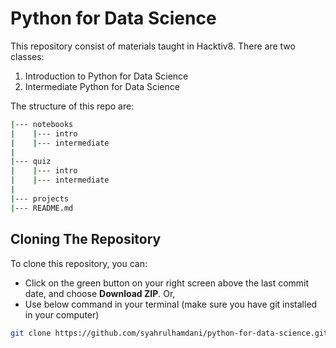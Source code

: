 # Python for Data Science

This repository consist of materials taught in Hacktiv8. There are two classes:

1. Introduction to Python for Data Science
2. Intermediate Python for Data Science

The structure of this repo are:

```bash
|--- notebooks
|    |--- intro
|    |--- intermediate
|
|--- quiz
|    |--- intro
|    |--- intermediate
|
|--- projects
|--- README.md
```

## Cloning The Repository

To clone this repository, you can:

- Click on the green button on your right screen above the last commit date, and choose **Download ZIP**. Or,
- Use below command in your terminal (make sure you have git installed in your computer)
```bash
git clone https://github.com/syahrulhamdani/python-for-data-science.git
```

